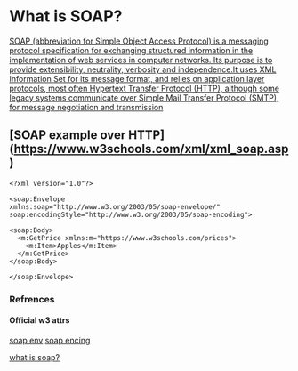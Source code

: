 # What is SOAP?

[SOAP (abbreviation for Simple Object Access Protocol) is a messaging protocol specification for exchanging structured information in the implementation of web services in computer networks. Its purpose is to provide extensibility, neutrality, verbosity and independence.It uses XML Information Set for its message format, and relies on application layer protocols, most often Hypertext Transfer Protocol (HTTP), although some legacy systems communicate over Simple Mail Transfer Protocol (SMTP), for message negotiation and transmission](https://en.wikipedia.org/wiki/SOAP)



## [SOAP example over HTTP] (https://www.w3schools.com/xml/xml_soap.asp)

```
<?xml version="1.0"?>

<soap:Envelope
xmlns:soap="http://www.w3.org/2003/05/soap-envelope/"
soap:encodingStyle="http://www.w3.org/2003/05/soap-encoding">

<soap:Body>
  <m:GetPrice xmlns:m="https://www.w3schools.com/prices">
    <m:Item>Apples</m:Item>
  </m:GetPrice>
</soap:Body>

</soap:Envelope>
```


### Refrences

#### Official w3 attrs

[soap env](https://www.w3.org/2003/05/soap-envelope/)
[soap encing](https://www.w3.org/2003/05/soap-encoding)

[what is soap?](https://www.guru99.com/soap-simple-object-access-protocol.html)
